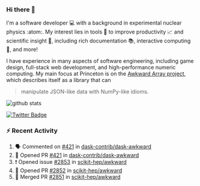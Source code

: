 ### Hi there 👋 

I'm a software developer 💻 with a background in experimental nuclear physics :atom:. My interest lies in tools :wrench: to improve productivity :chart_with_upwards_trend: and scientific insight :telescope:, including rich documentation 📚, interactive computing 🧮, and more! 

I have experience in many aspects of software engineering, including game design, full-stack web development, and high-performance numeric computing. My main focus at Princeton is on the [Awkward Array project](awkward-array.org/), which describes itself as a library that can 
> manipulate JSON-like data with NumPy-like idioms.

![github stats](https://github-readme-stats.vercel.app/api?username=agoose77&show_icons=true&hide_rank=true&hide_title=true&bg_color=30,e76445,904e95&text_color=efe3ec&icon_color=efe3ec)
<!--
**agoose77/agoose77** is a ✨ _special_ ✨ repository because its `README.md` (this file) appears on your GitHub profile.

Here are some ideas to get you started:

- 🔭 I’m currently working on ...
- 🌱 I’m currently learning ...
- 👯 I’m looking to collaborate on ...
- 🤔 I’m looking for help with ...
- 💬 Ask me about ...
- 📫 How to reach me: ...
- 😄 Pronouns: ...
- ⚡ Fun fact: ...
-->

[![Twitter Badge](https://img.shields.io/twitter/follow/agoose77?style=flat-square&logo=Twitter&logoColor=white&color=cornflowerblue)](https://twitter.com/agoose77)

### :zap: Recent Activity

<!--START_SECTION:activity-->
1. 🗣 Commented on [#421](https://github.com/dask-contrib/dask-awkward/pull/421#issuecomment-1832308371) in [dask-contrib/dask-awkward](https://github.com/dask-contrib/dask-awkward)
2. 💪 Opened PR [#421](https://github.com/dask-contrib/dask-awkward/pull/421) in [dask-contrib/dask-awkward](https://github.com/dask-contrib/dask-awkward)
3. ❗ Opened issue [#2853](https://github.com/scikit-hep/awkward/issues/2853) in [scikit-hep/awkward](https://github.com/scikit-hep/awkward)
4. 💪 Opened PR [#2852](https://github.com/scikit-hep/awkward/pull/2852) in [scikit-hep/awkward](https://github.com/scikit-hep/awkward)
5. 🎉 Merged PR [#2851](https://github.com/scikit-hep/awkward/pull/2851) in [scikit-hep/awkward](https://github.com/scikit-hep/awkward)
<!--END_SECTION:activity-->
